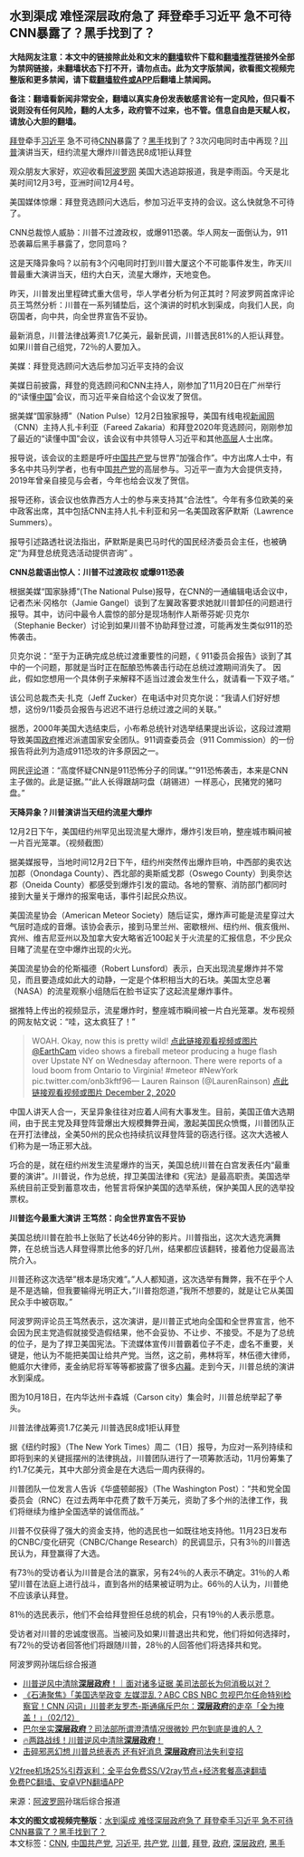  <h2>水到渠成 难怪深层政府急了 拜登牵手习近平 急不可待 CNN暴露了？黑手找到了？</h2> <p class="notice"><b>大陆网友注意：本文中的链接除此处和文末的<a href="https://github.com/bannedbook/fanqiang" >翻墙</a>软件下载和<a href="https://github.com/killgcd/justmysocks/blob/master/README.md">翻墙推荐</a>链接外全部为禁网链接，未翻墙状态下打不开，请勿点击。此为文字版禁闻，欲看图文视频完整版和更多禁闻，请下载<a href="https://github.com/bannedbook/fanqiang">翻墙软件或APP</a>后翻墙上禁闻网。</p><p>备注：翻墙看新闻非常安全，翻墙以真实身份发表敏感言论有一定风险，但只看不说则没有任何风险，翻的人太多，政府管不过来，也不管。信息自由是天赋人权，请放心大胆的翻墙。</b></p>  <div class="entry"> <p id="summary"><a href="https://www.bannedbook.org/bnews/tag/%e6%8b%9c%e7%99%bb/" class="st_tag internal_tag" rel="tag" title="标签 拜登 下的日志">拜登</a>牵手<a href="https://www.bannedbook.org/bnews/tag/%e4%b9%a0%e8%bf%91%e5%b9%b3/" class="st_tag internal_tag" rel="tag" title="标签 习近平 下的日志">习近平</a> 急不可待<a href="https://www.bannedbook.org/bnews/tag/cnn/" class="st_tag internal_tag" rel="tag" title="标签 CNN 下的日志">CNN</a>暴露了？<a href="https://www.bannedbook.org/bnews/tag/%E9%BB%91%E6%89%8B/" class="st_tag internal_tag" rel="tag" title="标签 黑手 下的日志">黑手</a>找到了？3次闪电同时击中再现？<a href="https://www.bannedbook.org/bnews/tag/%e5%b7%9d%e6%99%ae/" class="st_tag internal_tag" rel="tag" title="标签 川普 下的日志">川普</a>演讲当天，纽约流星大爆炸川普选民8成1拒认拜登</p> <p>观众朋友大家好，欢迎收看<span class='wp_keywordlink_affiliate'><a href="https://www.aboluowang.com/" title="阿波罗网" target="_blank">阿波罗网</a></span> 美国大选追踪报道，我是李雨函。今天是北美时间12月3号，亚洲时间12月4号。</p> <p>美国媒体惊爆：拜登竞选顾问大选后，参加习近平支持的会议。这么快就急不可待了。</p> <p>CNN总裁惊人威胁：川普不过渡政权，或爆911恐袭。华人网友一面倒认为，911恐袭幕后黑手暴露了，您同意吗？</p> <p>这是天降异象吗？以前有3个闪电同时打到川普大厦这个不可能事件发生，昨天川普最重大演讲当天，纽约大白天，流星大爆炸，天地变色。</p> <p>昨天，川普发出里程碑式重大信号，华人学者分析为何正其时？阿波罗网首席评论员王笃然分析：川普在一系列铺垫后，这个演讲的时机水到渠成，向我们人民，向窃国者，向中共，向全世界宣告不妥协。</p> <p>最新消息，川普法律战筹资1.7亿美元，最新民调，川普选民81%的人拒认拜登。如果川普自己组党，72％的人要加入。</p> <p>美媒：拜登竞选顾问大选后参加习近平支持的会议</p> <p>美媒日前披露，拜登的竞选顾问和CNN主持人，刚参加了11月20日在广州举行的“读懂<span class='wp_keywordlink_affiliate'><a href="https://www.bannedbook.org/" title="中国" target="_blank">中国</a></span>”会议，而习近平亲自给这个会议发了贺信。</p> <p>据美媒“国家脉搏”（Nation Pulse）12月2日独家报导，美国有线电视<span class='wp_keywordlink_affiliate'><a href="https://www.bannedbook.org/" title="新闻网">新闻网</a></span>（CNN）主持人扎卡利亚（Fareed Zakaria）和拜登2020年竞选顾问，刚刚参加了最近的“读懂中国”会议，该会议有中共领导人习近平和其他<span class='wp_keywordlink_affiliate'><a href="https://www.bannedbook.org/bnews/ccpdope/" title="中共高层内幕" target="_blank">高层</a></span>人士出席。</p> <p>报导说，该会议的主题是呼吁<a href="https://www.bannedbook.org/bnews/tag/%e4%b8%ad%e5%9b%bd%e5%85%b1%e4%ba%a7%e5%85%9a/" class="st_tag internal_tag" rel="tag" title="标签 中国共产党 下的日志">中国共产党</a>与世界“加强合作”。中方出席人士中，有多名中共马列学者，也有中国<a href="https://www.bannedbook.org/bnews/tag/%e5%85%b1%e4%ba%a7%e5%85%9a/" class="st_tag internal_tag" rel="tag" title="标签 共产党 下的日志">共产党</a>的高层参与。习近平一直为大会提供支持，2019年曾亲自接见与会者，今年也给会议发了贺信。</p>  <p>报导还称，该会议也依靠西方人士的参与来支持其“合法性”。今年有多位欧美的亲中政客出席，其中包括CNN主持人扎卡利亚和另一名美国政客萨默斯（Lawrence Summers）。</p> <p>报导引述路透社说法指出，萨默斯是奥巴马时代的国民经济委员会主任，也被确定“为拜登总统竞选活动提供咨询” 。</p> <p><strong>CNN总裁语出惊人：川普不过渡政权 或爆911恐袭</strong></p> <p>根据美媒“国家脉搏”(The National Pulse)报导，在CNN的一通编辑电话会议中，记者杰米·冈格尔（Jamie Gangel）谈到了左翼政客要求她就川普卸任的问题进行报导。其中，访问中最令人震惊的部分是现场制作人斯蒂芬妮·贝克尔（Stephanie Becker）讨论到如果川普不协助拜登过渡，可能再发生类似911的恐怖袭击。</p> <p>贝克尔说：“至于为正确完成总统过渡重要性的问题，《 911委员会报告》谈到了其中的一个问题，那就是当时正在酝酿恐怖袭击行动在总统过渡期间消失了。 因此，假如您想用一个具体例子来解释不适当过渡会发生什么，就请看一下双子塔。”</p> <p>该公司总裁杰夫·扎克（Jeff Zucker）在电话中对贝克尔说：“我请人们好好想想，这份9/11委员会报告与迟迟不进行总统过渡之间的关联。”</p> <p>据悉，2000年美国大选结束后，小布希总统针对选举结果提出诉讼，这段过渡期导致美国<a href="https://www.bannedbook.org/bnews/tag/%e6%94%bf%e5%ba%9c/" class="st_tag internal_tag" rel="tag" title="标签 政府 下的日志">政府</a>推迟派遣国家安全团队。911调查委员会（911 Commission）的一份报告将此列为造成911恐攻的许多原因之一。</p> <p>网民<span class='wp_keywordlink_affiliate'><a href="https://www.bannedbook.org/bnews/comments/" title="新闻评论" target="_blank">评论</a></span>道：“高度怀疑CNN是911恐怖分子的同谋。”“911恐怖袭击，本来是CNN主子做的。此是证据。”“此人长得跟胡叼盘（胡锡进）一样恶心，民猪党的猪叼盘。”</p> <p><strong>天降异象？川普演讲当天纽约流星大爆炸</strong></p> <p>12月2日下午，美国纽约州罕见出现流星大爆炸，爆炸引发巨响，整座城市瞬间被一片百光笼罩。（视频截图）</p> <p>据美媒报导，当地时间12月2日下午，纽约州突然传出爆炸巨响，中西部的奥农达加郡（Onondaga County）、西北部的奥斯威戈郡（Oswego County）到奥奈达郡（Oneida County）都感受到爆炸引发的震动。各地的警察、消防部门都同时接到大量关于爆炸的报案电话，事件引起民众热议。</p>  <p>美国流星协会（American Meteor Society）随后证实，爆炸声可能是流星穿过大气层时造成的音爆。该协会表示，接到马里兰州、密歇根州、纽约州、俄亥俄州、宾州、维吉尼亚州以及加拿大安大略省近100起关于火流星的汇报信息，不少民众目睹了流星在空中爆炸出现的火光。</p> <p>美国流星协会的伦斯福德（Robert Lunsford）表示，白天出现流星爆炸并不常见，而且要造成如此大的动静，一定是个体积相当大的石块。美国太空总署（NASA）的流星观察小组随后在脸书证实了这起流星爆炸事件。</p> <p>据推特上传出的视频显示，流星爆炸时，整座城市瞬间被一片白光笼罩。发布视频的网友帖文说：“哇，这太疯狂了！”</p> <blockquote><p>WOAH. Okay, now this is pretty wild! <a href="https://twitter.com/EarthCam?ref_src=twsrc%5Etfw">点此链接观看视频或图片 @EarthCam</a> video shows a fireball meteor producing a huge flash over Upstate NY on Wednesday afternoon. There were reports of a loud boom from Ontario to Virginia! #meteor #NewYork pic.twitter.com/onb3kftf96— Lauren Rainson (@LaurenRainson) <a href="https://twitter.com/LaurenRainson/status/1334276120145842179?ref_src=twsrc%5Etfw">点此链接观看视频或图片 December 2, 2020</a></p></blockquote> <p>中国人讲天人合一，天呈异象往往对应着人间有大事发生。目前，美国正值大选期间，由于民主党及拜登阵营爆出大规模舞弊丑闻，激起美国民众愤慨，川普团队正在开打法律战，全美50州的民众也持续抗议拜登阵营的窃选行径。这次大选被人们称为是一场正邪大战。</p> <p>巧合的是，就在纽约州发生流星爆炸的当天，美国总统川普在白宫发表任内“最重要的演讲”。川普说，作为总统，捍卫美国法律和《宪法》是最高职责。美国选举系统目前正受到蓄意攻击，他誓言将保护美国的选举系统，保护美国人民的选举投票权。</p> <p><strong>川普迄今最重大演讲 王笃然：向全世界宣告不妥协</strong></p> <p>美国总统川普在脸书上张贴了长达46分钟的影片。川普指出，这次大选充满舞弊，在总统当选人拜登得票比他多的好几州，结果都应该翻转，接着他力促最高法院介入。</p> <p>川普还称这次选举&#8221;根本是场灾难&#8221;。&#8221;人人都知道，这次选举有舞弊，我不在乎个人是不是选输，但我要输得光明正大，&#8221;川普抱怨道，&#8221;我所不想要的，就是让它从美国民众手中被窃取。&#8221;</p> <p>阿波罗网评论员王笃然表示，这次演讲，是川普正式地向全国和全世界宣言，他不会因为民主党造假就接受造假结果，他不会妥协、不让步、不接受。不是为了总统的位子，是为了捍卫美国宪法。下流媒体宣传川普霸着位子不走，虚名不重要，关键是，他认为不能把美国让给共产党。当然，这之前，弗林将军，林伍德大律师，鲍威尔大律师，麦金纳尼将军等等都披露了很多<span class='wp_keywordlink_affiliate'><a href="https://www.bannedbook.org/bnews/ccpdope/" title="中共高层内幕" target="_blank">内幕</a></span>。走到今天，川普总统的演讲水到渠成。</p> <p></p>  <p></p> <p>图为10月18日，在内华达州卡森城（Carson city）集会时，川普总统举起了拳头。</p> <p>川普法律战筹资1.7亿美元 川普选民8成1拒认拜登 </p> <p>据《纽约时报》（The New York Times）周二（1日）报导，为应对一系列持续和即将到来的关键摇摆州的法律挑战，川普团队进行了一项筹款活动，11月份筹集了约1.7亿美元，其中大部分资金是在大选后一周内获得的。</p> <p>川普团队一位发言人告诉《华盛顿邮报》（The Washington Post）：“共和党全国委员会（RNC）在过去两年中花费了数千万美元，资助了多个州的法律工作，我们将继续为维护全国选举的诚信而战。”</p> <p>川普不仅获得了强大的资金支持，他的选民也一如既往地支持他。11月23日发布的CNBC/变化研究（CNBC/Change Research）的民调显示，只有3％的川普选民认为，拜登赢得了大选。</p> <p>有73％的受访者认为川普是合法的赢家，另有24％的人表示不确定。31％的人希望川普在法庭上进行战斗，直到各州的结果被证明为止。66％的人认为，川普绝不应该承认拜登。</p> <p>81％的选民表示，他们不会给拜登担任总统的机会，只有19％的人表示愿意。</p> <p>受访者对川普的忠诚度很高。当被问及如果川普退出共和党，他们将如何选择时，有72％的受访者回答他们将跟随川普，28％的人回答他们将选择共和党。</p> <p>阿波罗网孙瑞后综合报道</p> <ul class='op-related-articles' title='相关阅读'> <li><a href='https://www.bannedbook.org/bnews/taiwannews/20201203/1441545.html' target='_blank'>川普逆风中清除<b>深层政府</b>！｜面对诸多证据 美司法部长为何消极以对？</a></li> <li><a href='https://www.bannedbook.org/bnews/bannedvideo/20201203/1441338.html' target='_blank'>《石涛聚焦》「美国选举政变 左媒混乱？ABC CBS NBC 忽视巴尔任命特别检察官！CNN 闪词」川普老友罗杰-斯通痛斥巴尔：<b>深层政府</b>的走卒「全为掩盖！」（02/12）</a></li> <li><a href='https://www.bannedbook.org/bnews/cnnews/20201202/1440949.html' target='_blank'>巴尔坐实<b>深层政府</b>？司法部所谓澄清情况很微妙 巴尔到底是谁的人？</a></li> <li><a href='https://www.bannedbook.org/bnews/bannedvideo/20201202/1440945.html' target='_blank'>🔥两路战线！川普逆风中清除<b>深层政府</b>！</a></li> <li><a href='https://www.bannedbook.org/bnews/topimagenews/20201202/1440468.html' target='_blank'>击碎邪恶幻想 川普总统表态 还有好消息 <b>深层政府</b>司法失利变招</a></li> </ul> <p class="texttj"> <a href="https://www.bannedbook.org/forum23/topic22702.html" target="_blank">V2free机场25%引荐返利：全平台免费SS/V2ray节点+经济套餐高速翻墙</a><br/> <a href="https://github.com/bannedbook/fanqiang/wiki/%E7%A6%81%E9%97%BB%E7%BD%91%E5%AE%89%E5%8D%93%E7%BF%BB%E5%A2%99%E6%96%B0%E9%97%BBAPP" target="_blank">免费PC翻墙、安卓VPN翻墙APP</a></p><p> 来源：<a href="https://www.aboluowang.com/2020/1204/1530193.html" target="_blank">阿波罗网</a>孙瑞后综合报道 </p> <a name='sharetosocial'></a>       <div><b>本文的图文或视频完整版</b>：<a href='https://www.bannedbook.org/bnews/topimagenews/20201204/1441718.html'>水到渠成 难怪深层政府急了 拜登牵手习近平 急不可待 CNN暴露了？黑手找到了？</a></div>  </div><!--END ENTRY--> <div class="postfooter"> <div>本文标签：<a href="https://www.bannedbook.org/bnews/tag/cnn/" rel="tag">CNN</a>, <a href="https://www.bannedbook.org/bnews/tag/%e4%b8%ad%e5%9b%bd%e5%85%b1%e4%ba%a7%e5%85%9a/" rel="tag">中国共产党</a>, <a href="https://www.bannedbook.org/bnews/tag/%e4%b9%a0%e8%bf%91%e5%b9%b3/" rel="tag">习近平</a>, <a href="https://www.bannedbook.org/bnews/tag/%e5%85%b1%e4%ba%a7%e5%85%9a/" rel="tag">共产党</a>, <a href="https://www.bannedbook.org/bnews/tag/%e5%b7%9d%e6%99%ae/" rel="tag">川普</a>, <a href="https://www.bannedbook.org/bnews/tag/%e6%8b%9c%e7%99%bb/" rel="tag">拜登</a>, <a href="https://www.bannedbook.org/bnews/tag/%e6%94%bf%e5%ba%9c/" rel="tag">政府</a>, <a href="https://www.bannedbook.org/bnews/tag/%E6%B7%B1%E5%B1%82%E6%94%BF%E5%BA%9C/" rel="tag">深层政府</a>, <a href="https://www.bannedbook.org/bnews/tag/%E9%BB%91%E6%89%8B/" rel="tag">黑手</a></div>  </div><!--END POSTFOOTER--> 